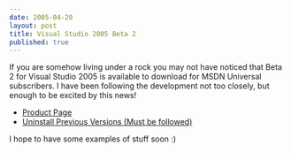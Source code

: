 ```yaml
---
date: 2005-04-20
layout: post
title: Visual Studio 2005 Beta 2
published: true
---
```

If you are somehow living under a rock you may not have noticed that Beta 2 for Visual Studio 2005 is available to download for MSDN Universal subscribers.  I have been following the development not too closely, but enough to be excited by this news!<p /><ul>
<li><a href="http://lab.msdn.microsoft.com/vs2005/">Product Page</a></li>
<li><a href="http://lab.msdn.microsoft.com/vs2005/uninstall/">Uninstall Previous Versions (Must be followed)</a></li>
</ul><p>I hope to have some examples of stuff soon :)</p><div class="blogger-post-footer"><img class="posterous_download_image" src="https://blogger.googleusercontent.com/tracker/8109338-111402625092408779?l=www.kinlan.co.uk%2Findex.html" height="1" alt="" width="1" /></div>

